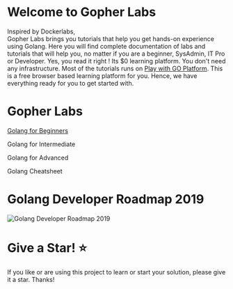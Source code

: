 # Welcome to Gopher Labs




Inspired by Dockerlabs, <br>
Gopher Labs brings you tutorials that help you get hands-on experience using Golang. Here you will find complete documentation of labs and tutorials that will help you, no matter if you are a beginner, SysAdmin, IT Pro or Developer.
Yes, you read it right ! Its $0 learning platform. You don't need any infrastructure. Most of the tutorials runs on [Play with GO Platform](
https://play.golang.org). This is a free browser based learning platform for you. Hence, we have everything ready for you to get started with.





# Gopher Labs

[Golang for Beginners](./Beginners/readme.md)

Golang for Intermediate

Golang for Advanced

Golang Cheatsheet

# Golang Developer Roadmap 2019

 ![Golang Developer Roadmap 2019](https://raw.githubusercontent.com/jackfrued/golang-developer-roadmap/master/golang-developer-roadmap.png)
 

# Give a Star! :star:

If you like or are using this project to learn or start your solution, please give it a star. Thanks!

